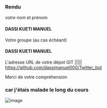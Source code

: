 
### Rendu
votre nom et prénom 
#### DASSI KUETI MANUEL
Votre groupe (au cas échéant)
#### DASSI KUETI MANUEL
L'adresse URL de votre dépot GIT
    |||||
    https://github.com/dassimanuel000/Twitter_bot

Merci de votre compréhension 

### car j'étais malade le long du cours
![image](https://user-images.githubusercontent.com/58192026/211171105-97ea751b-25a6-40ab-848e-bbac5e881bb1.png)
